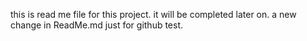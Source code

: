 this is read me file for this project.
it will be completed later on.
a new change in ReadMe.md just for github test.
